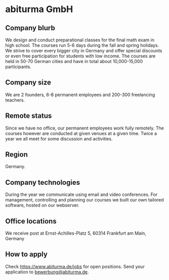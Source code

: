 # abiturma GmbH

## Company blurb

We design and conduct preparational classes for the final math exam in high school. The courses run 5-6 days during the fall and spring holidays. We strive to cover every bigger city in Germany and offer special discounts or even free participation for students with low income. 
The courses are held in 50-70 German cities and have in total about 10,000-15,000 participants. 

## Company size

We are 2 founders, 6-8 permanent employees and 200-300 freelancing teachers. 

## Remote status

Since we have no office, our permanent employees work fully remotely. The courses however are conducted at given venues at a given time. 
Twice a year we all meet for some discussion and activities. 

## Region

Germany. 

## Company technologies

During the year we communicate using email and video conferences. For management, controlling and planning our courses we built our own tailored software, hosted on our webserver.

## Office locations

We receive post at Ernst-Achilles-Platz 5, 60314 Frankfurt am Main, Germany

## How to apply

Check https://www.abiturma.de/jobs for open positions. Send your application to bewerbung@abiturma.de.  
